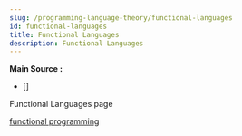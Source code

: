 ```yaml
---
slug: /programming-language-theory/functional-languages
id: functional-languages
title: Functional Languages
description: Functional Languages
---
```


**Main Source :**

- [] 

Functional Languages page

[functional programming](/computer-and-programming-fundamentals/declarative-functional-programming#functional-programming)

